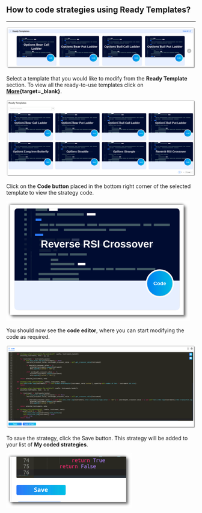 ## How to code strategies using Ready Templates?

---

[![pythonbuild](imgs_v2/python_build_ready_templates.png "Click to Enlarge or Ctrl+Click to open in a new Tab")](imgs_v2/python_build_ready_templates.png)

Select a template that you would like to modify from the **Ready Template** section. To view all the ready-to-use templates click on **[More](https://app.algobulls.com/build/python?key=samplestrategies){target=_blank}**.

[![pythonbuild](imgs_v2/python_build_all_ready_templates.png "Click to Enlarge or Ctrl+Click to open in a new Tab")](imgs_v2/python_build_all_ready_templates.png)

Click on the **Code button** placed in the bottom right corner of the selected template to view the strategy code.

[![pythonbuild](imgs_v2/python_build_selected_strategy.png "Click to Enlarge or Ctrl+Click to open in a new Tab")](imgs_v2/python_build_selected_strategy.png)

You should now see the **code editor**, where you can start modifying the code as required.

[![pythonbuild](imgs_v2/python_build_code_edit.png "Click to Enlarge or Ctrl+Click to open in a new Tab")](imgs_v2/python_build_code_edit.png)

To save the strategy, click the Save button. This strategy will be added to your list of **My coded strategies**.

[![pythonbuild](imgs_v2/python_build_save_strategy.png "Click to Enlarge or Ctrl+Click to open in a new Tab")](imgs_v2/python_build_save_strategy.png)

